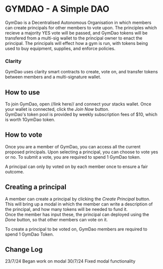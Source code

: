 # GYMDAO - A Simple DAO

GymDao is a Decentralised Autonomous Organisation in which members can create principals for other members to vote upon. The principles which recieve a majority YES vote will be passed, and GymDao tokens will be transfered from a multi-sig wallet to the principal owner to enact the principal. The principals will effect how a gym is run, with tokens being used to buy equipment, supplies, and enforce policies.

### Clarity
GymDao uses clarity smart contracts to create, vote on, and transfer tokens between members and a multi-signature wallet.

## How to use
To join GymDao, open //link here// and connect your stacks wallet. Once your wallet is connected, click the *Join Now* button.  
GymDao's token pool is provided by weekly subscription fees of $10, which is worth 1GymDao token.  

## How to vote
Once you are a member of GymDao, you can access all the current proposed principals. Upon selecting a principal, you can choose to vote yes or no. To submit a vote, you are required to spend 1 GymDao token.  

A principal can only by voted on by each member once to ensure a fair outcome.

## Creating a principal
A member can create a principal by clicking the *Create Principal* button. This will bring up a modal in which the member can write a description of the principal, and how many tokens will be needed to fund it.  
Once the member has input these, the principal can deployed using the *Done* button, so that other members can vote on it.

To create a principal to be voted on, GymDao members are required to spend 1 GymDao Token.

## Change Log


23/7/24 Began work on modal 
30/7/24 Fixed modal functionality 

